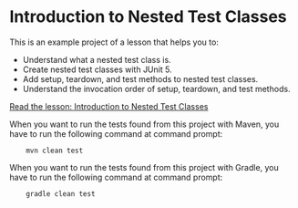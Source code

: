 # Introduction to Nested Test Classes

This is an example project of a lesson that helps you to:
 
* Understand what a nested test class is.
* Create nested test classes with JUnit 5.
* Add setup, teardown, and test methods to nested test classes. 
* Understand the invocation order of setup, teardown, and test methods.

[Read the lesson: Introduction to Nested Test Classes](https://www.cleantestautomation.com/lessons/introduction-to-nested-test-classes/)

When you want to run the tests found from this project with Maven, you have to run the
following command at command prompt:

        mvn clean test

When you want to run the tests found from this project with Gradle, you have to run the
following command at command prompt: 

        gradle clean test
